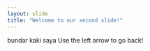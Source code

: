 ```yaml
---
layout: slide
title: "Welcome to our second slide!"
---
```

bundar kaki saya
Use the left arrow to go back!
